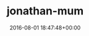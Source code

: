 ---
title:		"jonathan-mum"
mediatype:		"upload"
description:		"TBC"
date:		"2016-08-01 18:47:48+00:00"
album:		"people"
filename:		"jonathan-mum.md"
series:		""
cl_public_id:		"people/jonathan-mum"
cl_version:		1497005451
format:		"tiff"
bytes:		4551212
width:		2158
height:		1440
exposure_mode:		"Auto"
program:		"Aperture-priority AE"
aperture:		"2.8"
focal_length:		"24.0 mm"
iso:		"400"
shutter_speed:		"1/125"
metering:		"Multi-segment"
flash:		"Off, Did not fire"
white_balance:		"As Shot"
colour_temp:		"4650"
has_crop:		"false"
orientation:		"Horizontal (normal)"
camera_model:		"NIKON D800"
lens_info:		"24-70mm f/2.8"
artist:		"No artist info"
x_resolution:		"300"
y_resolution:		"300"
---